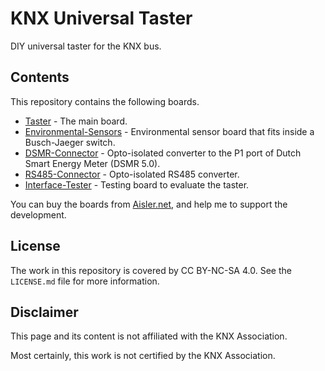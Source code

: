 # KNX Universal Taster
DIY universal taster for the KNX bus.

## Contents
This repository contains the following boards.

* [Taster](Taster/README.md) - The main board.
* [Environmental-Sensors](Modules/Environmental-Sensors/README.md) - Environmental sensor board that fits inside a Busch-Jaeger switch.
* [DSMR-Connector](Modules/DSMR-Connector/README.md) - Opto-isolated converter to the P1 port of Dutch Smart Energy Meter (DSMR 5.0).
* [RS485-Connector](Modules/RS485-Connector/README.md) - Opto-isolated RS485 converter.
* [Interface-Tester](Interface-Tester/README.md) - Testing board to evaluate the taster.

You can buy the boards from [Aisler.net](https://aisler.net/p/GGKCSYBF), and help me to support the development.

## License
The work in this repository is covered by CC BY-NC-SA 4.0. See the `LICENSE.md` file for more information.

## Disclaimer
This page and its content is not affiliated with the KNX Association.

Most certainly, this work is not certified by the KNX Association.
